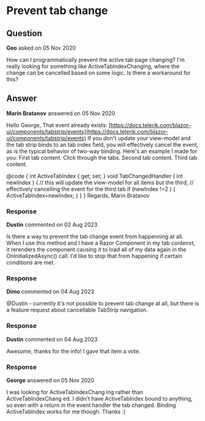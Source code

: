 # Prevent tab change

## Question

**Geo** asked on 05 Nov 2020

How can I programmatically prevent the active tab page changing? I'm really looking for something like ActiveTabIndexChanging, where the change can be cancelled based on some logic. Is there a workaround for this?

## Answer

**Marin Bratanov** answered on 05 Nov 2020

Hello George, That event already exists: [https://docs.telerik.com/blazor-ui/components/tabstrip/events](https://docs.telerik.com/blazor-ui/components/tabstrip/events) If you don't update your view-model and the tab strip binds to an tab index field, you will effectively cancel the event, as is the typical behavior of two-way binding. Here's an example I made for you: <TelerikTabStrip ActiveTabIndex="@ActiveTabIndex" ActiveTabIndexChanged="@TabChangedHandler">
<TabStripTab Title="First">
First tab content. Click through the tabs.
</TabStripTab>
<TabStripTab Title="Second">
Second tab content.
</TabStripTab>
<TabStripTab Title="Third">
Third tab content.
</TabStripTab>
</TelerikTabStrip>

@code { int ActiveTabIndex { get; set; } void TabChangedHandler ( int newIndex ) { // this will update the view-model for all items but the third, // effectively cancelling the event for the third tab if (newIndex !=2 )
{
ActiveTabIndex=newIndex;
}
}
} Regards, Marin Bratanov

### Response

**Dustin** commented on 02 Aug 2023

Is there a way to prevent the tab change event from happenning at all. When I use this method and I have a Razor Component in my tab contenxt, it rerenders the component causing it to load all of my data again in the OnInitializedAsync() call. I'd like to stop that from happening if certain conditions are met.

### Response

**Dimo** commented on 04 Aug 2023

@Dustin - currently it's not possible to prevent tab change at all, but there is a feature request about cancellable TabStrip navigation.

### Response

**Dustin** commented on 04 Aug 2023

Awesome, thanks for the info! I gave that item a vote.

### Response

**George** answered on 05 Nov 2020

I was looking for ActiveTabIndexChang ing rather than ActiveTabIndexChang ed. I didn't have ActiveTabIndex bound to anything, so even with a return in the event handler the tab changed. Binding ActiveTabIndex works for me though. Thanks :)
